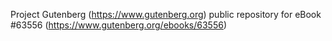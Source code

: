 Project Gutenberg (https://www.gutenberg.org) public repository for
eBook #63556 (https://www.gutenberg.org/ebooks/63556)
